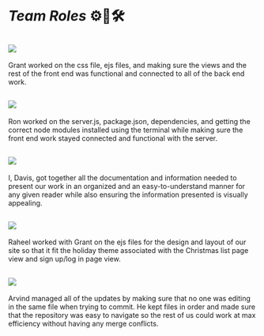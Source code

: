 # *Team Roles* ⚙️📝🛠
## <img src = "https://img.shields.io/badge/Front%20End%20Lead-Grant%20Wilson-brightgreen">
Grant worked on the css file, ejs files, and making sure the views and the rest of the front end was functional and connected to all of the back end work.
## <img src = "https://img.shields.io/badge/Back%20End%20Lead-Ron%20Joshi-orange">
Ron worked on the server.js, package.json, dependencies, and getting the correct node modules installed using the terminal while making sure the front end work stayed connected and functional with the server.
## <img src = "https://img.shields.io/badge/Documentation%20Lead-Davis%20Atwell-9cf">
I, Davis, got together all the documentation and information needed to present our work in an organized and an easy-to-understand manner for any given reader while also ensuring the information presented is visually appealing.
## <img src = "https://img.shields.io/badge/Design%20Lead-Raheel%20Qamar-red">
Raheel worked with Grant on the ejs files for the design and layout of our site so that it fit the holiday theme associated with the Christmas list page view and sign up/log in page view.
## <img src = "https://img.shields.io/badge/Git%20Hub%20Lead-Arvind%20Verelli-yellow">
Arvind managed all of the updates by making sure that no one was editing in the same file when trying to commit. He kept files in order and made sure that the repository was easy to navigate so the rest of us could work at max efficiency without having any merge conflicts.
